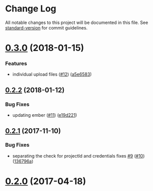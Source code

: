 # Change Log

All notable changes to this project will be documented in this file. See [standard-version](https://github.com/conventional-changelog/standard-version) for commit guidelines.

<a name="0.3.0"></a>
# [0.3.0](https://github.com/knownasilya/ember-cli-deploy-gcloud-storage/compare/v0.2.2...v0.3.0) (2018-01-15)


### Features

* individual upload files ([#12](https://github.com/knownasilya/ember-cli-deploy-gcloud-storage/issues/12)) ([a5e6583](https://github.com/knownasilya/ember-cli-deploy-gcloud-storage/commit/a5e6583))



<a name="0.2.2"></a>
## [0.2.2](https://github.com/knownasilya/ember-cli-deploy-gcloud-storage/compare/v0.2.1...v0.2.2) (2018-01-12)


### Bug Fixes

* updating ember ([#11](https://github.com/knownasilya/ember-cli-deploy-gcloud-storage/issues/11)) ([e19d221](https://github.com/knownasilya/ember-cli-deploy-gcloud-storage/commit/e19d221))



<a name="0.2.1"></a>
## [0.2.1](https://github.com/knownasilya/ember-cli-deploy-gcloud-storage/compare/v0.2.0...v0.2.1) (2017-11-10)


### Bug Fixes

* separating the check for projectId and credentials fixes [#9](https://github.com/knownasilya/ember-cli-deploy-gcloud-storage/issues/9) ([#10](https://github.com/knownasilya/ember-cli-deploy-gcloud-storage/issues/10)) ([136796a](https://github.com/knownasilya/ember-cli-deploy-gcloud-storage/commit/136796a))



<a name="0.2.0"></a>
# [0.2.0](https://github.com/knownasilya/ember-cli-deploy-gcloud-storage/compare/v0.1.2...v0.2.0) (2017-04-18)
